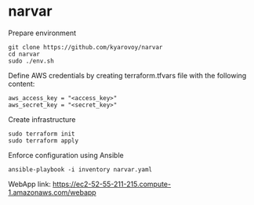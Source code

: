 # narvar

Prepare environment
```
git clone https://github.com/kyarovoy/narvar
cd narvar
sudo ./env.sh
```

Define AWS credentials by creating terraform.tfvars file with the following content:
```
aws_access_key = "<access_key>"
aws_secret_key = "<secret_key>"
```

Create infrastructure
```
sudo terraform init
sudo terraform apply
```

Enforce configuration using Ansible
```
ansible-playbook -i inventory narvar.yaml
```
WebApp link: https://ec2-52-55-211-215.compute-1.amazonaws.com/webapp
